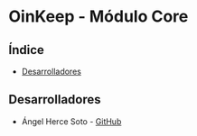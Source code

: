 # OinKeep - Módulo Core

## Índice

- [Desarrolladores](#desarrolladores)

## Desarrolladores

- Ángel Herce Soto - [GitHub](https://github.com/Indenaiten)


